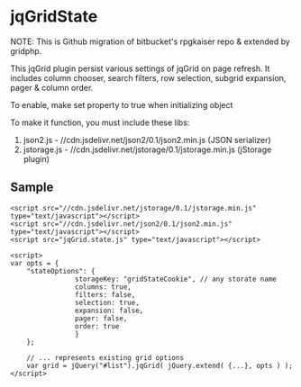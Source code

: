 jqGridState
===========

NOTE: This is Github migration of bitbucket's rpgkaiser repo & extended by gridphp.

This jqGrid plugin persist various settings of jqGrid on page refresh. 
It includes column chooser, search filters, row selection, subgrid expansion, pager & column order.

To enable, make set property to true when initializing object

To make it function, you must include these libs:

1) json2.js - //cdn.jsdelivr.net/json2/0.1/json2.min.js (JSON serializer)
2) jstorage.js - //cdn.jsdelivr.net/jstorage/0.1/jstorage.min.js (jStorage plugin)

Sample
------
	<script src="//cdn.jsdelivr.net/jstorage/0.1/jstorage.min.js" type="text/javascript"></script>	
	<script src="//cdn.jsdelivr.net/json2/0.1/json2.min.js" type="text/javascript"></script>	
	<script src="jqGrid.state.js" type="text/javascript"></script>	
	
	<script>
	var opts = {
		"stateOptions": {         
					storageKey: "gridStateCookie", // any storate name
					columns: true,
					filters: false,
					selection: true,
					expansion: false,					
					pager: false,
					order: true
					}
		};
		
		// ... represents existing grid options
		var grid = jQuery("#list").jqGrid( jQuery.extend( {...}, opts ) );
	</script>	
